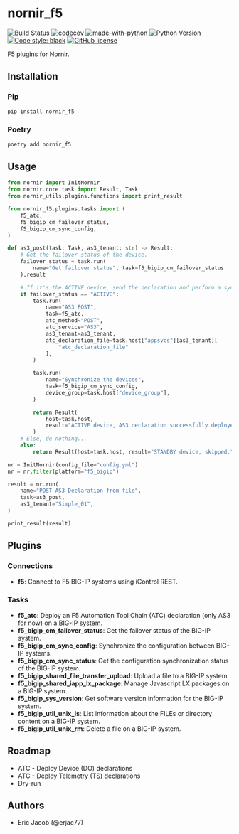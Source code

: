# nornir_f5

![Build Status](https://github.com/erjac77/nornir_f5/workflows/test/badge.svg)
[![codecov](https://codecov.io/gh/erjac77/nornir_f5/branch/master/graph/badge.svg?token=XXIASNEDFR)](https://codecov.io/gh/erjac77/nornir_f5)
[![made-with-python](https://img.shields.io/badge/Made%20with-Python-1f425f.svg)](https://www.python.org/)
![Python Version](https://img.shields.io/badge/python-3.6+-blue.svg)
[![Code style: black](https://img.shields.io/badge/code%20style-black-000000.svg)](https://github.com/psf/black)
[![GitHub license](https://img.shields.io/github/license/erjac77/nornir_f5.svg)](https://github.com/erjac77/nornir_f5/blob/master/LICENSE)

F5 plugins for Nornir.

## Installation

### Pip

```bash
pip install nornir_f5
```

### Poetry

```bash
poetry add nornir_f5
```

## Usage

```python
from nornir import InitNornir
from nornir.core.task import Result, Task
from nornir_utils.plugins.functions import print_result

from nornir_f5.plugins.tasks import (
    f5_atc,
    f5_bigip_cm_failover_status,
    f5_bigip_cm_sync_config,
)

def as3_post(task: Task, as3_tenant: str) -> Result:
    # Get the failover status of the device.
    failover_status = task.run(
        name="Get failover status", task=f5_bigip_cm_failover_status
    ).result

    # If it's the ACTIVE device, send the declaration and perform a sync.
    if failover_status == "ACTIVE":
        task.run(
            name="AS3 POST",
            task=f5_atc,
            atc_method="POST",
            atc_service="AS3",
            as3_tenant=as3_tenant,
            atc_declaration_file=task.host["appsvcs"][as3_tenant][
                "atc_declaration_file"
            ],
        )

        task.run(
            name="Synchronize the devices",
            task=f5_bigip_cm_sync_config,
            device_group=task.host["device_group"],
        )

        return Result(
            host=task.host,
            result="ACTIVE device, AS3 declaration successfully deployed.",
        )
    # Else, do nothing...
    else:
        return Result(host=task.host, result="STANDBY device, skipped.")

nr = InitNornir(config_file="config.yml")
nr = nr.filter(platform="f5_bigip")

result = nr.run(
    name="POST AS3 Declaration from file",
    task=as3_post,
    as3_tenant="Simple_01",
)

print_result(result)
```

## Plugins

### Connections

* __f5__: Connect to F5 BIG-IP systems using iControl REST.

### Tasks

* __f5_atc__: Deploy an F5 Automation Tool Chain (ATC) declaration (only AS3 for now) on a BIG-IP system.
* __f5_bigip_cm_failover_status__: Get the failover status of the BIG-IP system.
* __f5_bigip_cm_sync_config__: Synchronize the configuration between BIG-IP systems.
* __f5_bigip_cm_sync_status__: Get the configuration synchronization status of the BIG-IP system.
* __f5_bigip_shared_file_transfer_upload__: Upload a file to a BIG-IP system.
* __f5_bigip_shared_iapp_lx_package__: Manage Javascript LX packages on a BIG-IP system.
* __f5_bigip_sys_version__: Get software version information for the BIG-IP system.
* __f5_bigip_util_unix_ls__: List information about the FILEs or directory content on a BIG-IP system.
* __f5_bigip_util_unix_rm__: Delete a file on a BIG-IP system.

## Roadmap

* ATC - Deploy Device (DO) declarations
* ATC - Deploy Telemetry (TS) declarations
* Dry-run

## Authors

* Eric Jacob (@erjac77)
